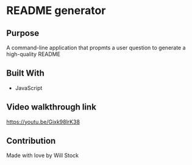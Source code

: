 # README generator

## Purpose
A command-line application that propmts a user question to generate a high-quality README 

## Built With
* JavaScript

## Video walkthrough link
https://youtu.be/Gixk98lrK38

## Contribution
Made with love by Will Stock

